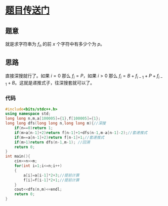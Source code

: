 # [题目传送门](https://www.luogu.com.cn/problem/AT_abc115_d)

## 题意

就是求字符串为 $f_{n}$ 的前 $x$ 个字符中有多少个为 $p$。

## 思路

直接深搜就行了。如果 $i=0$ 那么 $f_{i}=P$，如果 $i>0$ 那么 $f_{i}=B+f_{i-1}+P+f_{i-1}+B$。这就是递推式子，往深搜套就可以了。

### 代码
```cpp
#include<bits/stdc++.h>
using namespace std;
long long n,m,a[100005]={1},f[100005]={1};
long long dfs(long long n,long long m){//深搜
    if(n==0)return 1; 
    if(m>a[n-1]+2)return f[n-1]+1+dfs(n-1,m-a[n-1]-2);//套递推式
    if(m==a[n-1]+2)return f[n-1]+1;//套递推式
    if(m>1)return dfs(n-1,m-1); //回溯
    return 0;
}
int main(){
    cin>>n>>m;
    for(int i=1;i<=n;i++)
    {
        a[i]=a[i-1]*2+3;//提前计算
        f[i]=f[i-1]*2+1;//提前计算
    }
    cout<<dfs(n,m)<<endl;
    return 0;
}
```
